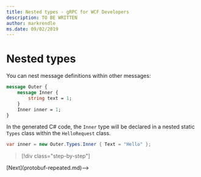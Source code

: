 ```yaml
---
title: Nested types - gRPC for WCF Developers
description: TO BE WRITTEN
author: markrendle
ms.date: 09/02/2019
---
```


# Nested types

You can nest message definitions within other messages:

```protobuf
message Outer {
    message Inner {
        string text = 1;
    }
    Inner inner = 1;
}
```

In the generated C# code, the `Inner` type will be declared in a nested static `Types` class within the `HelloRequest` class.

```csharp
var inner = new Outer.Types.Inner { Text = "Hello" };
```

>[!div class="step-by-step"]
<!-->[Next](protobuf-repeated.md)-->
